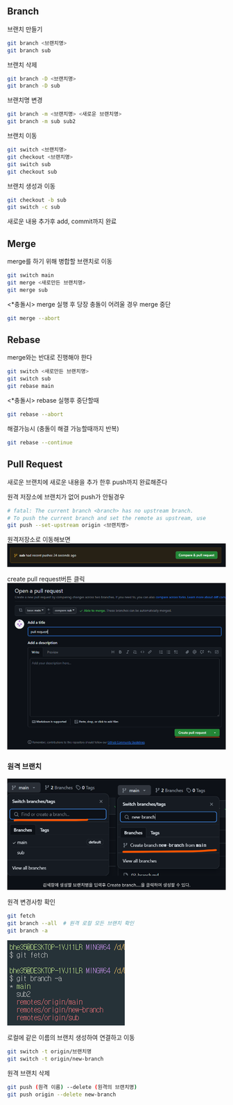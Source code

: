 ## Branch
브랜치 만들기
```bash
git branch <브랜치명>
git branch sub
```
브랜치 삭제
```bash
git branch -D <브랜치명>
git branch -D sub
```
브랜치명 변경
```bash
git branch -m <브랜치명> <새로운 브랜치명>
git branch -m sub sub2
```
브랜치 이동
```bash
git switch <브랜치명>
git checkout <브랜치명>
git switch sub
git checkout sub
```
브랜치 생성과 이동
```bash
git checkout -b sub
git switch -c sub
```
새로운 내용 추가후 add, commit까지 완료

## Merge
merge를 하기 위해 병합할 브랜치로 이동
```bash
git switch main
git merge <새로만든 브랜치명>
git merge sub
```
<*충돌시>
merge 실행 후 당장 충돌이 어려울 경우 merge 중단
```bash
git merge --abort
```

## Rebase
merge와는 반대로 진행해야 한다
```bash
git switch <새로만든 브랜치명>
git switch sub
git rebase main
```

<*충돌시>
rebase 실행후 중단할때
```bash
git rebase --abort
```
해결가능시 (충돌이 해결 가능할때까지 반복)
```bash
git rebase --continue
```

## Pull Request
새로운 브랜치에 새로운 내용을 추가 한후 push까지 완료해준다

원격 저장소에 브랜치가 없어 push가 안될경우
```bash
# fatal: The current branch <branch> has no upstream branch.
# To push the current branch and set the remote as upstream, use
git push --set-upstream origin <브랜치명>
```
원격저장소로 이동해보면   
![alt text](assets/image-pull.png)

create pull request버튼 클릭   
![alt text](assets/image-reppull.png)   



### 원격 브랜치
![원격에 브랜치생성](assets/branch-create.png)   

원격 변경사항 확인
```bash
git fetch
git branch --all  # 원격 로컬 모든 브랜치 확인
git branch -a
```
![alt text](assets/change.png)   

로컬에 같은 이름의 브랜치 생성하여 연결하고 이동
```bash
git switch -t origin/브랜치명
git switch -t origin/new-branch
```
원격 브랜치 삭제
```bash
git push (원격 이름) --delete (원격의 브랜치명)
git push origin --delete new-branch
```
